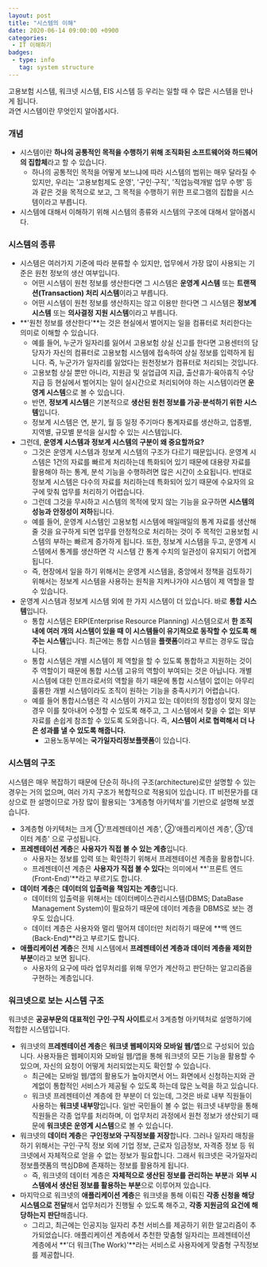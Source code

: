 ```yaml
---
layout: post
title: "시스템의 이해"
date: 2020-06-14 09:00:00 +0900
categories: 
 - IT 이해하기
badges:
 - type: info
   tag: system structure
---
```


고용보험 시스템, 워크넷 시스템, EIS 시스템 등 우리는 일할 때 수 많은 시스템을 만나게 됩니다.  
과연 시스템이란 무엇인지 알아봅시다.

<!--more-->

### **개념**
- 시스템이란 **하나의 공통적인 목적을 수행하기 위해 조직화된 소프트웨어와 하드웨어의 집합체**라고 할 수 있습니다.
  - 하나의 공통적인 목적을 어떻게 보느냐에 따라 시스템의 범위는 매우 달라질 수 있지만, 우리는 '고용보험제도 운영', '구인·구직', '직업능력개발 업무 수행' 등과 같은 것을 목적으로 보고, 그 목적을 수행하기 위한 프로그램의 집합을 시스템이라고 부릅니다.
- 시스템에 대해서 이해하기 위해 시스템의 종류와 시스템의 구조에 대해서 알아봅시다.

### **시스템의 종류**
- 시스템은 여러가지 기준에 따라 분류할 수 있지만, 업무에서 가장 많이 사용되는 기준은 원천 정보의 생산 여부입니다.
  - 어떤 시스템이 원천 정보를 생산한다면 그 시스템은 **운영계 시스템** 또는 **트랜잭션(Transaction) 처리 시스템**이라고 부릅니다.
  - 어떤 시스템이 원천 정보를 생산하지는 않고 이용만 한다면 그 시스템은 **정보계 시스템** 또는 **의사결정 지원 시스템**이라고 부릅니다.
- **'원천 정보를 생산한다'**는 것은 현실에서 벌어지는 일을 컴퓨터로 처리한다는 의미로 이해할 수 있습니다.
  - 예를 들어, 누군가 일자리를 잃어서 고용보험 상실 신고를 한다면 고용센터의 담당자가 자신의 컴퓨터로 고용보험 시스템에 접속하여 상실 정보를 입력하게 됩니다. 즉, 누군가가 일자리를 잃었다는 원천정보가 컴퓨터로 처리되는 것입니다. 
  - 고용보험 상실 뿐만 아니라, 지원금 및 실업급여 지급, 출산휴가·육아휴직 수당 지급 등 현실에서 벌어지는 일이 실시간으로 처리되어야 하는 시스템이라면 **운영계 시스템**으로 볼 수 있습니다.
  - 반면, **정보계 시스템**은 기본적으로 **생산된 원천 정보를 가공·분석하기 위한 시스템**입니다.
  - 정보계 시스템은 연, 분기, 월 등 일정 주기마다 통계자료를 생산하고, 업종별, 지역별, 규모별 분석을 실시할 수 있는 시스템입니다. 
- 그런데, **운영계 시스템과 정보계 시스템의 구분이 왜 중요할까요?**
  - 그것은 운영계 시스템과 정보계 시스템의 구조가 다르기 때문입니다. 운영계 시스템은 1건의 자료를 빠르게 처리하는데 특화되어 있기 때문에 대용량 자료를 활용해야 하는 통계, 분석 기능을 수행하려면 많은 시간이 소요됩니다. 반대로 정보계 시스템은 다수의 자료를 처리하는데 특화되어 있기 때문에 수요자의 요구에 맞춰 업무를 처리하기 어렵습니다.
  - 그런데 그것을 무시하고 시스템의 목적에 맞지 않는 기능을 요구하면 **시스템의 성능과 안정성이 저하**됩니다.
  - 예를 들어, 운영계 시스템인 고용보험 시스템에 매일매일의 통계 자료를 생산해 줄 것을 요구하게 되면 업무를 안정적으로 처리하는 것이 주 목적인 고용보험 시스템의 부하는 빠르게 증가하게 됩니다. 또한, 정보계 시스템을 두고, 운영계 시스템에서 통계를 생산하면 각 시스템 간 통계 수치의 일관성이 유지되기 어렵게 됩니다.
  - 즉, 현장에서 일을 하기 위해서는 운영계 시스템을, 중앙에서 정책을 검토하기 위해서는 정보계 시스템을 사용하는 원칙을 지켜나가야 시스템이 제 역할을 할 수 있습니다.
- 운영계 시스템과 정보계 시스템 외에 한 가지 시스템이 더 있습니다. 바로 **통합 시스템**입니다.
  - 통합 시스템은 ERP(Enterprise Resource Planning) 시스템으로서 **한 조직 내에 여러 개의 시스템이 있을 때 이 시스템들이 유기적으로 동작할 수 있도록 해주는 시스템**입니다. 최근에는 통합 시스템을 **플랫폼**이라고 부르는 경우도 많습니다.
  - 통합 시스템은 개별 시스템이 제 역할을 할 수 있도록 통합하고 지원하는 것이 주 역할이기 때문에 통합 시스템 고유의 역할이 부여되는 것은 아닙니다. 개별 시스템에 대한 인프라로서의 역할을 하기 때문에 통합 시스템이 없이는 아무리 훌륭한 개별 시스템이라도 조직이 원하는 기능을 충족시키기 어렵습니다.
  - 예를 들어 통합시스템은 각 시스템이 가지고 있는 데이터의 정합성이 맞지 않는 경우 이를 찾아내어 수정할 수 있도록 해주고, 그 시스템에서 찾을 수 없는 외부자료를 손쉽게 참조할 수 있도록 도와줍니다. 즉, **시스템이 서로 협력해서 더 나은 성과를 낼 수 있도록 해줍니다.**
    - 고용노동부에는 **국가일자리정보플랫폼**이 있습니다.
### **시스템의 구조**

시스템은 매우 복잡하기 때문에 단순히 하나의 구조(architecture)로만 설명할 수 있는 경우는 거의 없으며, 여러 가지 구조가 복합적으로 적용되어 있습니다. IT 비전문가를 대상으로 한 설명이므로 가장 많이 활용되는 '3계층형 아키텍처'를 기반으로 설명해 보겠습니다.

- 3계층형 아키텍처는 크게 ①'프레젠테이션 계층', ②'애플리케이션 계층', ③'데이터 계층' 으로 구성됩니다.
- **프레젠테이션 계층**은 **사용자가 직접 볼 수 있는 계층**입니다.
  - 사용자는 정보를 입력 또는 확인하기 위해서 프레젠테이션 계층을 활용합니다. 
  - 프레젠테이션 계층은 **사용자가 직접 볼 수 있다**는 의미에서 **'프론트 엔드(Front-End)'**라고 부르기도 합니다.
- **데이터 계층**은 **데이터의 입출력을 책임지는 계층**입니다.
  - 데이터의 입출력을 위해서는 데이터베이스관리시스템(DBMS; DataBase Management System)이 필요하기 때문에 데이터 계층을 DBMS로 보는 경우도 있습니다.
  - 데이터 계층은 사용자와 멀리 떨어져 데이터만 처리하기 때문에 **백 엔드(Back-End)**라고 부르기도 합니다.
- **애플리케이션 계층**은 전체 시스템에서 **프레젠테이션 계층과 데이터 계층을 제외한 부분**이라고 보면 됩니다.
  - 사용자의 요구에 따라 업무처리를 위해 무언가 계산하고 판단하는 알고리즘을 구현하는 계층입니다.

### **워크넷으로 보는 시스템 구조**

워크넷은 **공공부문의 대표적인 구인·구직 사이트**로서 3계층형 아키텍처로 설명하기에 적합한 시스템입니다.

- 워크넷의 **프레젠테이션 계층**은 **워크넷 웹페이지와 모바일 웹/앱**으로 구성되어 있습니다. 사용자들은 웹페이지와 모바일 웹/앱을 통해 워크넷의 모든 기능을 활용할 수 있으며, 자신의 요청이 어떻게 처리되었는지도 확인할 수 있습니다.
  - 최근에는 모바일 웹/앱의 활용도가 높아지면서 어느 화면에서 신청하는지와 관계없이 통합적인 서비스가 제공될 수 있도록 하는데 많은 노력을 하고 있습니다.
  - 워크넷 프레젠테이션 계층에 한 부분이 더 있는데, 그것은 바로 내부 직원들이 사용하는 **워크넷 내부망**입니다. 일반 국민들이 볼 수 없는 워크넷 내부망을 통해 직원들은 각종 업무를 처리하며, 이 업무처리 과정에서 원천 정보가 생산되기 때문에 **워크넷은 운영계 시스템**으로 볼 수 있습니다.
- 워크넷의 **데이터 계층**은 **구인정보와 구직정보를 저장**합니다. 그러나 일자리 매칭을 하기 위해서는 구인·구직 정보 외에 기업 정보, 근로자 임금정보, 자격증 정보 등 워크넷에서 자체적으로 얻을 수 없는 정보가 필요합니다. 그래서 워크넷은 국가일자리정보플랫폼의 핵심DB에 존재하는 정보를 활용하게 됩니다.
  - 즉, 워크넷의 데이터 계층은 **자체적으로 생산된 정보를 관리하는 부분**과 **외부 시스템에서 생산된 정보를 활용하는 부분**으로 이루어져 있습니다.
- 마지막으로 워크넷의 **애플리케이션 계층**은 워크넷을 통해 이뤄진 **각종 신청을 해당 시스템으로 전달**해서 업무처리가 진행될 수 있도록 해주고, **각종 지원금의 요건에 해당하는지 판단**해줍니다.
  - 그리고, 최근에는 인공지능 일자리 추천 서비스를 제공하기 위한 알고리즘이 추가되었습니다. 애플리케이션 계층에서 추천한 맞춤형 일자리는 프레젠테이션 계층에서 **'더 워크(The Work)'**라는 서비스로 사용자에게 맞춤형 구직정보를 제공합니다.
  
